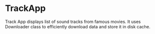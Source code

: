 # TrackApp

Track App displays list of sound tracks from famous movies. It uses Downloader class to efficiently download data and store it in disk cache.
